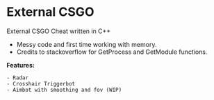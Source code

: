 # External CSGO
 
External CSGO Cheat written in C++

- Messy code and first time working with memory.
- Credits to stackoverflow for GetProcess and GetModule functions.

**Features:**

```
- Radar
- Crosshair Triggerbot
- Aimbot with smoothing and fov (WIP)
```
